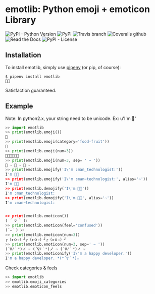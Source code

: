 # emotlib: Python emoji + emoticon Library


![PyPI - Python Version](https://img.shields.io/pypi/pyversions/emotlib.svg)
![PyPI](https://img.shields.io/pypi/v/emotlib.svg)
![Travis branch](https://img.shields.io/travis/steven5538/emotlib/master.svg)
![Coveralls github](https://img.shields.io/coveralls/github/steven5538/emotlib.svg)
![Read the Docs](https://img.shields.io/readthedocs/emotlib.svg)
![PyPI - License](https://img.shields.io/pypi/l/emotlib.svg)


Installation
------------

To install emotlib, simply use [pipenv](http://pipenv.org/) (or pip, of course):
```
$ pipenv install emotlib
🍩🎉
```
Satisfaction guaranteed.

Example
-------------

Note: In python2.x, your string need to be unicode. Ex: u'I\'m :elf:'
``` python
>> import emotlib
>> print(emotlib.emoji())
🧙‍
>> print(emotlib.emoji(category='food-fruit'))
🍉
>> print(emotlib.emoji(num=3))
👨‍🚀👨‍🚀👨‍🚀
>> print(emotlib.emoji(num=3, sep= ' ~ '))
🤸 ~ 🤸 ~ 🤸 ~ 
>> print(emotlib.emojify('I\'m :man_technologist:'))
I'm 👨‍💻
>> print(emotlib.emojify('I\'m :man~technologist:', alias='~'))
I'm 👨‍💻
>> print(emotlib.demojify('I\'m 👨‍💻'))
I'm :man_technologist:
>> print(emotlib.demojify('I\'m 👨‍💻', alias='~'))
I'm :man~technologist:


>> print(emotlib.emoticon())
( ´ ▽ ` )ﾉ
>> print(emotlib.emoticon(feel='confused'))
(´−｀) ﾝｰ
>> print(emotlib.emoticon(num=3))
┌（★ｏ☆）┘┌（★ｏ☆）┘┌（★ｏ☆）┘
>> print(emotlib.emoticon(num=3, sep=' ~ '))
(´∇ﾉ｀*)ノ ~ (´∇ﾉ｀*)ノ ~ (´∇ﾉ｀*)ノ ~ 
>> print(emotlib.emoticonify('I\'m a happy developer.'))
I'm a happy developer. *(*´∀｀*)☆
```

Check categories & feels
```python
>> import emotlib
>> emotlib.emoji_categories
>> emotlib.emoticon_feels
```